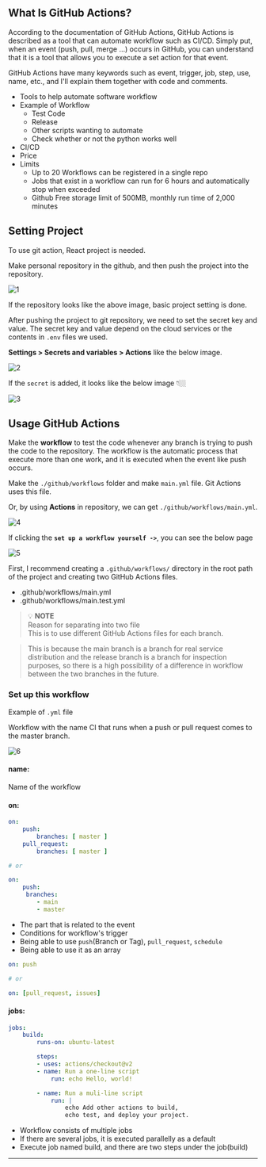 ## What Is GitHub Actions?

According to the documentation of GitHub Actions, GitHub Actions is described as a tool that can automate workflow such as CI/CD. Simply put, when an event (push, pull, merge ...) occurs in GitHub, you can understand that it is a tool that allows you to execute a set action for that event.

GitHub Actions have many keywords such as event, trigger, job, step, use, name, etc., and I'll explain them together with code and comments.

- Tools to help automate software workflow
- Example of Workflow
  - Test Code
  - Release
  - Other scripts wanting to automate
  - Check whether or not the python works well
- CI/CD
- Price
- Limits
  - Up to 20 Workflows can be registered in a single repo
  - Jobs that exist in a workflow can run for 6 hours and automatically stop when exceeded
  - Github Free storage limit of 500MB, monthly run time of 2,000 minutes

## Setting Project

To use git action, React project is needed.

Make personal repository in the github, and then push the project into the repository.

![1](https://github.com/jinscodes/Blog_nextJS/assets/87598134/9ea0d8ab-7691-48da-bfc1-f14cc58bfd8e)

If the repository looks like the above image, basic project setting is done.

After pushing the project to git repository, we need to set the secret key and value. The secret key and value depend on the cloud services or the contents in `.env` files we used.

**Settings > Secrets and variables > Actions** like the below image.

![2](https://github.com/jinscodes/Blog_nextJS/assets/87598134/a93f4489-0e0e-47a2-937a-0c8367bfee44)

If the `secret` is added, it looks like the below image 👇🏼

![3](https://github.com/jinscodes/Blog_nextJS/assets/87598134/f44eda95-b213-4d35-ab33-cb90db315095)

## Usage GitHub Actions

Make the **workflow** to test the code whenever any branch is trying to push the code to the repository. The workflow is the automatic process that execute more than one work, and it is executed when the event like push occurs.

Make the `./github/workflows` folder and make `main.yml` file. Git Actions uses this file.

Or, by using **Actions** in repository, we can get `./github/workflows/main.yml`.

![4](https://github.com/jinscodes/Blog_nextJS/assets/87598134/ad77d49a-523d-481d-9dec-0bd55fadbea2)

If clicking the **`set up a workflow yourself ->`**, you can see the below page

![5](https://github.com/jinscodes/Blog_nextJS/assets/87598134/5ca00946-0868-40f2-8d1d-929c9d659f45)

First, I recommend creating a `.github/workflows/` directory in the root path of the project and creating two GitHub Actions files.

- .github/workflows/main.yml
- .github/workflows/main.test.yml

> 💡 **NOTE**  
> Reason for separating into two file  
> This is to use different GitHub Actions files for each branch.

> This is because the main branch is a branch for real service distribution and the release branch is a branch for inspection purposes, so there is a high possibility of a difference in workflow between the two branches in the future.

### Set up this workflow

Example of `.yml` file

Workflow with the name CI that runs when a push or pull request comes to the master branch.

![6](https://github.com/jinscodes/Blog_nextJS/assets/87598134/b09f06ae-d29c-431a-bd80-401eabda5f7c)

#### name:

Name of the workflow

#### on:

```yml
on:
	push:
		branches: [ master ]
	pull_request:
		branches: [ master ]

# or

on:
	push:
	 branches:
	 	- main
		- master
```

- The part that is related to the event
- Conditions for workflow's trigger
- Being able to use `push`(Branch or Tag), `pull_request`, `schedule`
- Being able to use it as an array

```yml
on: push

# or

on: [pull_request, issues]
```

#### jobs:

```yml
jobs:
	build:
		runs-on: ubuntu-latest

		steps:
		- uses: actions/checkout@v2
		- name: Run a one-line script
			run: echo Hello, world!

		- name: Run a muli-line script
			run: |
				echo Add other actions to build,
				echo test, and deploy your project.
```

- Workflow consists of multiple jobs
- If there are several jobs, it is executed parallelly as a default
- Execute job named build, and there are two steps under the job(build)

---

[](https://docs.github.com/ko/actions/learn-github-actions/understanding-github-actions)

[](https://fe-developers.kakaoent.com/2022/220106-github-actions/)

[](https://velog.io/@annkim7/P2023-github-action-%EC%98%A4%EB%A5%98)

[](https://stackoverflow.com/questions/38774798/accessdenied-for-listobjects-for-s3-bucket-when-permissions-are-s3)

[](https://zzsza.github.io/development/2020/06/06/github-action/)

[](https://velog.io/@cataiden/ci-cd-with-github-actions-and-aws-codedeploy)

[](https://velog.io/@1nthek/GitHub-Action%EC%9C%BC%EB%A1%9C-AWS-S3%EC%97%90-%EB%B0%B0%ED%8F%AC-%EC%9E%90%EB%8F%99%ED%99%94)
